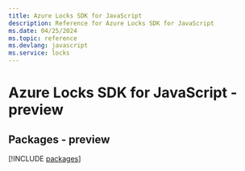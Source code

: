 ```yaml
---
title: Azure Locks SDK for JavaScript
description: Reference for Azure Locks SDK for JavaScript
ms.date: 04/25/2024
ms.topic: reference
ms.devlang: javascript
ms.service: locks
---
```

# Azure Locks SDK for JavaScript - preview
## Packages - preview
[!INCLUDE [packages](locks-index.md)]